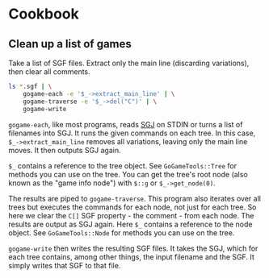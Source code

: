 # Cookbook

## Clean up a list of games

Take a list of SGF files. Extract only the main line (discarding variations),
then clear all comments.

```bash
ls *.sgf | \
    gogame-each -e '$_->extract_main_line' | \
    gogame-traverse -e '$_->del("C")' | \
    gogame-write
```

`gogame-each`, like most programs, reads [SGJ](api/sgj.md) on STDIN or turns a
list of filenames into SGJ. It runs the given commands on each tree. In this
case, `$_->extract_main_line` removes all variations, leaving only the main
line moves. It then outputs SGJ again.

`$_` contains a reference to the tree object. See `GoGameTools::Tree` for
methods you can use on the tree. You can get the tree's root node (also known
as the "game info node") with `$::g` or `$_->get_node(0)`.

The results are piped to `gogame-traverse`. This program also iterates over all
trees but executes the commands for each node, not just for each tree. So here
we clear the `C[]` SGF property - the comment - from each node. The results are
output as SGJ again. Here `$_` contains a reference to the node object. See
`GoGameTools::Node` for methods you can use on the tree.

`gogame-write` then writes the resulting SGF files. It takes the SGJ, which for
each tree contains, among other things, the input filename and the SGF. It
simply writes that SGF to that file.
